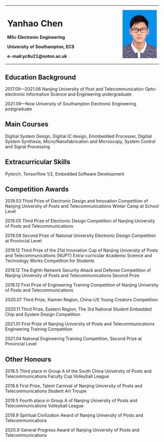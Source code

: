 <table border="0">
  <tr>
    <td width="75%">
      <h1>Yanhao Chen</h1>
      <p><b>MSc Electronic Engineering</b></p>
      <p><b>University of Southampton, ECS</b></p>
      <p><b>e-mail:yc8u21@soton.ac.uk</b></p>
    </td>
    <td width="25%">
      <img src="/IMG_0018(20210815-171342).JPG" width="100%">  
    </td>
  </tr>
</table>


## Education Background
2017.09—2021.06   Nanjing University of Post and Telecommunication      Opto-electronic Information Science and Engineering   undergraduate  

2021.09—Now		    University of Southampton                             Electronic Engineering				                        postgraduate

## Main Courses
Digitial System Design, Digitial IC design, Emmbedded Processer, Digitial System Synthesis, Micro/Nanofabrication and Microscopy, System Control and Signal Processing

## Extracurricular Skills
Pytorch, Tensorflow 1/2, Embedded Software Development

## Competition Awards
2019.03 Third Prize of Electronic Design and Innovation Competition of Nanjing University of Posts and Telecommunications Winter Camp at School Level

2019.05 Third Prize of Electronic Design Competition of Nanjing University of Posts and Telecommunications

2019.09 Second Prize of National University Electronic Design Competition at Provincial Level

2019.12 Third Prize of the 21st Innovation Cup of Nanjing University of Posts and Telecommunications (NUPT) Extra-curricular Academic Science and Technology Works Competition for Students

2019.12 The Eighth Network Security Attack and Defense Competition of Nanjing University of Posts and Telecommunications Second Prize

2019.12 First Prize of Engineering Training Competition of Nanjing University of Posts and Telecommunications

2020.07 Third Prize, Xiamen Region, China-US Young Creators Competition

2020.11 Third Prize, Eastern Region, The 3rd National Student Embedded Chip and System Design Competition

2021.01 First Prize of Nanjing University of Posts and Telecommunications Engineering Training Competition

2021.04 National Engineering Training Competition, Second Prize at Provincial Level


## Other Honours
2018.5 Third place in Group A of the South China University of Posts and Telecommunications Faculty Cup Volleyball League

2018.6 First Prize, Talent Carnival of Nanjing University of Posts and Telecommunications Student Art Troupe

2019.5 Fourth place in Group A of Nanjing University of Posts and Telecommunications Volleyball League

2019.9 Spiritual Civilization Award of Nanjing University of Posts and Telecommunications

2020.9 General Progress Award of Nanjing University of Posts and Telecommunications
